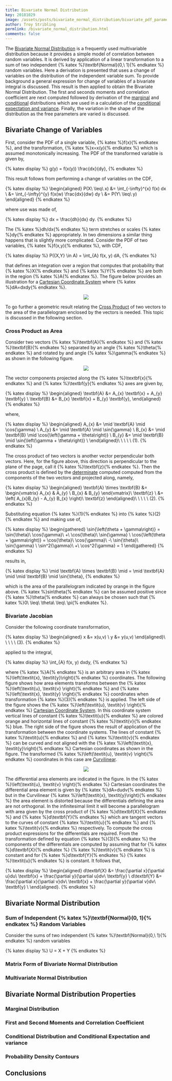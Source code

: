 ```yaml
---
title: Bivariate Normal Distribution
key: 20181029
image: /assets/posts/bivariate_normal_distribution/bivariate_pdf_parameterized_contour_sigma_scan.png
author: Troy Stribling
permlink: /bivariate_normal_distribution.html
comments: false
---
```


The [Bivariate Normal Distribution](https://en.wikipedia.org/wiki/Multivariate_normal_distribution) is a frequently used
multivariable distribution because it provides a simple model of correlation between random variables. It is derived by
application of a linear transformation to a sum of two independent {% katex %}\textbf{Normal}(0,\ 1){% endkatex %}
random variables. Here a derivation is presented that uses a change of variables on the distribution of the independent variable sum.
To provide background a general expression for change of variables of a bivariate integral is discussed. This result is then applied to
obtain the Bivariate Normal Distribution. The first and seconds moments and correlation coefficient are next computed followed by
derivation of the [marginal](https://en.wikipedia.org/wiki/Marginal_distribution) and [conditional](https://en.wikipedia.org/wiki/Conditional_probability_distribution) distributions which are
used in a calculation of the [conditional expectation and variance](https://en.wikipedia.org/wiki/Conditional_expectation).
Finally, the variation in the shape of the distribution as the free parameters are varied is discussed.

<!--more-->

## Bivariate Change of Variables

First, consider the PDF of a single variable, {% katex %}f(x){% endkatex %}, and the transformation,
{% katex %}x=x(y){% endkatex %} which is assumed monotonically increasing.
The PDF of the transformed variable is given by,

{% katex display %}
g(y) = f(x(y)) \frac{dx}{dy},
{% endkatex %}

This result follows from performing a change of variables on the CDF,

{% katex display %}
\begin{aligned}
P(X\ \leq\ x) &= \int_{-\infty}^{x} f(x) dx \\
&= \int_{-\infty}^{y} f(x(w) \frac{dx}{dw} dy \\
&= P(Y\ \leq\ y)
\end{aligned}
{% endkatex %}

where use was made of,

{% katex display %}
dx = \frac{dh}{dx} dy.
{% endkatex %}

The {% katex %}dh/dx{% endkatex %} term stretches or scales {% katex %}dy{% endkatex %} appropriately. In two
dimensions a similar thing happens that is slightly more complicated. Consider the PDF of two variables,
{% katex %}f(x,y){% endkatex %}, with CDF,

{% katex display %}
P(\{X,Y\} \in A) = \int_{A} f(x, y) dA,
{% endkatex %}

that defines an integration over a region that computes that probability that {% katex %}X{% endkatex %} and
{% katex %}Y{% endkatex %} are both in the region {% katex %}A{% endkatex %}. The figure below provides an illustration
for a [Cartesian Coordinate System](https://en.wikipedia.org/wiki/Cartesian_coordinate_system) where
{% katex %}dA=dxdy{% endkatex %}.

<div style="text-align:center;">
  <img class="post-image" src="/assets/posts/bivariate_normal_distribution/2DIntegral.png">
</div>

To go further a geometric result relating the [Cross Product](https://en.wikipedia.org/wiki/Cross_product) of two vectors to the area of the
parallelogram enclosed by the vectors is needed. This topic is discussed in the following section.

### Cross Product as Area

Consider two vectors {% katex %}\textbf{A}{% endkatex %} and {% katex %}\textbf{B}{% endkatex %}
separated by an angle {% katex %}\theta{% endkatex %} and rotated by and angle {% katex %}\gamma{% endkatex %}
as shown in the following figure.

<div style="text-align:center;">
  <img class="post-image" src="/assets/posts/bivariate_normal_distribution/CrossProduct.png">
</div>

The vector components projected along the {% katex %}\textbf{x}{% endkatex %} and
{% katex %}\textbf{y}{% endkatex %} axes are given by,

{% katex display %}
\begin{aligned}
\textbf{A} &= A_{x} \textbf{x} + A_{y} \textbf{y} \\
\textbf{B} &= B_{x} \textbf{x} + B_{y} \textbf{y},
\end{aligned}
{% endkatex %}

where,

{% katex display %}
\begin{aligned}
A_{x} &= \mid \textbf{A} \mid \cos{\gamma} \\
A_{y} &= \mid \textbf{A} \mid \sin{\gamma} \\
B_{x} &= \mid \textbf{B} \mid \cos{\left(\gamma + \theta\right)} \\
B_{y} &= \mid \textbf{B} \mid \sin{\left(\gamma + \theta\right)} \\
\end{aligned}\ \ \ \ \ (1).
{% endkatex %}

The cross product of two vectors is another vector perpendicular both vectors. Here, for the figure
above, this direction is perpendicular to the plane of the page, call it {% katex %}\textbf{z}{% endkatex %}.
Then the cross product is defined by the [determinate](https://en.wikipedia.org/wiki/Determinant) computed
computed from the components of the two vectors and projected along, namely,

{% katex display %}
\begin{aligned}
\textbf{A} \times \textbf{B} &=
\begin{vmatrix}
A_{x} & A_{y} \\
B_{x} & B_{y}
\end{vmatrix}\ \textbf{z} \\
&= \left( A_{x}B_{y} - A_{y} B_{x} \right)\ \textbf{z}
\end{aligned}\ \ \ \ \ (2).
{% endkatex %}

Substituting equation {% katex %}(1){% endkatex %} into {% katex %}(2){% endkatex %} and making use of,

{% katex display %}
\begin{gathered}
\sin{\left(\theta + \gamma\right)} = \sin{\theta}\ \cos{\gamma}\ +\ \cos{\theta}\ \sin{\gamma} \\
\cos{\left(\theta + \gamma\right)} = \cos{\theta}\ \cos{\gamma}\ -\ \sin{\theta}\ \sin{\gamma} \\
\sin^2{\gamma}\ +\ \cos^2{\gamma} = 1
\end{gathered}
{% endkatex %}

results in,

{% katex display %}
\mid \textbf{A} \times \textbf{B} \mid = \mid \textbf{A} \mid \mid \textbf{B} \mid \sin{\theta},
{% endkatex %}

which is the area of the parallelogram indicated by orange in the figure above. {% katex %}sin\theta{% endkatex %}
can be assumed positive since {% katex %}\theta{% endkatex %} can always be chosen such that
{% katex %}0\ \leq\ \theta\ \leq\ \pi{% endkatex %}.

### Bivariate Jacobian

Consider the following coordinate transformation,

{% katex display %}
\begin{aligned}
x &= x(u,v) \\
y &= y(u,v)
\end{aligned}\ \ \ \ \ (3).
{% endkatex %}

applied to the integral,

{% katex display %}
\int_{A} f(x, y) dxdy,
{% endkatex %}

where {% katex %}A{% endkatex %} is an arbitrary area in {% katex %}\left(\textit{x}, \textit{y}\right){% endkatex %} coordinates.
The following figure shows how area elements transforms between the {% katex %}\left(\textit{u}, \textit{v} \right){% endkatex %}
and {% katex %}\left(\textit{x}, \textit{y} \right){% endkatex %} coordinates when transformation {% katex %}(3){% endkatex %} is applied.
The left side of the figure shows the {% katex %}\left(\textit{u}, \textit{v} \right){% endkatex %} [Cartesian Coordinate System](https://en.wikipedia.org/wiki/Cartesian_coordinate_system). In this coordinate system vertical lines of constant
{% katex %}\textit{u}{% endkatex %} are colored orange and horizontal lines of constant {% katex %}\textit{v}{% endkatex %} blue. The right side
of the figure shows the result of application of the transformation between the coordinate systems. The lines of constant {% katex %}\textit{u}{% endkatex %} and
{% katex %}\textit{v}{% endkatex %} can be curved and not aligned with the {% katex %}\left(\textit{x}, \textit{y}\right){% endkatex %}
Cartesian coordinates as shown in the figure. The transformed {% katex %}\left(\textit{u}, \textit{v} \right){% endkatex %} coordinates in
this case are [Curvilinear](https://en.wikipedia.org/wiki/Curvilinear_coordinates).

<div style="text-align:center;">
  <img class="post-image" src="/assets/posts/bivariate_normal_distribution/Jacobian.png">
</div>

The differential area elements are indicated in the figure. In the
{% katex %}\left(\textit{u}, \textit{v} \right){% endkatex %}
Cartesian coordinates the differential area element is given by {% katex %}dA=dudv{% endkatex %} but in the Curvilinear
{% katex %}\left(\textit{x}, \textit{y}\right){% endkatex %} the area element is distorted because the differentials defining
the area are not orthogonal. In the infinitesimal limit it will become a parallelogram with area given by the cross product of
{% katex %}d\textbf{X}{% endkatex %} and {% katex %}d\textbf{Y}{% endkatex %} which are tangent vectors to the curves of constant
{% katex %}\textit{u}{% endkatex %} and {% katex %}\textit{v}{% endkatex %} respectively.
To compute the cross product expressions for the differentials are required. From the transformation defined by equation
{% katex %}(3){% endkatex %} the components of the differentials are computed by assuming that for {% katex %}d\textbf{X}{% endkatex %}
{% katex %}\textit{v}{% endkatex %} is constant and for {% katex %}d\textbf{Y}{% endkatex %} {% katex %}\textit{u}{% endkatex %} is
constant. It follows that,

{% katex display %}
\begin{aligned}
d\textbf{X} &= \frac{\partial x}{\partial u}du\ \textbf{x} + \frac{\partial y}{\partial u}dv\ \textbf{y} \\
d\textbf{Y} &= \frac{\partial x}{\partial v}dv\ \textbf{x} + \frac{\partial y}{\partial v}dv\ \textbf{y} \\
\end{aligned}.
{% endkatex %}


## Bivariate Normal Distribution

### Sum of Independent {% katex %}\textbf{Normal}(0, 1){% endkatex %} Random Variables

Consider the sums of two independent {% katex %}\textbf{Normal}(0,\ 1){% endkatex %} random variables

{% katex display %}
U = X + Y
{% endkatex %}

### Matrix Form of Bivariate Normal Distribution

### Multivariate Normal Distribution

## Bivariate Normal Distribution Properties

### Marginal Distribution

### First and Second Moments and Correlation Coefficient

### Conditional Distribution and Conditional Expectation and variance

### Probability Density Contours

## Conclusions
